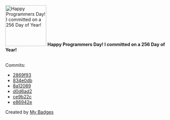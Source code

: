 <img src="https://my-badges.github.io/my-badges/programmers-day.png" alt="Happy Programmers Day! I committed on a 256 Day of Year!" title="Happy Programmers Day! I committed on a 256 Day of Year!" width="128">
<strong>Happy Programmers Day! I committed on a 256 Day of Year!</strong>
<br><br>

Commits:

- <a href="https://github.com/qoomon/gradle-git-versioning-plugin/commit/2869f9330f1ad806b14a81922e18cae509839705">2869f93</a>
- <a href="https://github.com/qoomon/gradle-git-versioning-plugin/commit/834e0db77fe65e783bf8e7932348c2e42129b9a6">834e0db</a>
- <a href="https://github.com/qoomon/gradle-git-versioning-plugin/commit/8a120894e77b2e67f028b1656b0a3cdca292ae53">8a12089</a>
- <a href="https://github.com/qoomon/gradle-git-versioning-plugin/commit/d0d6ad2c8ea4001cd4ddb92fb9362dc9e8c06bec">d0d6ad2</a>
- <a href="https://github.com/qoomon/gradle-git-versioning-plugin/commit/ce9b22c85647ff138fdd9604e2e3924acd7ec27e">ce9b22c</a>
- <a href="https://github.com/qoomon/gradle-git-versioning-plugin/commit/e86942e1688f6482b725468bf549ee1adb372a6b">e86942e</a>


Created by <a href="https://github.com/my-badges/my-badges">My Badges</a>